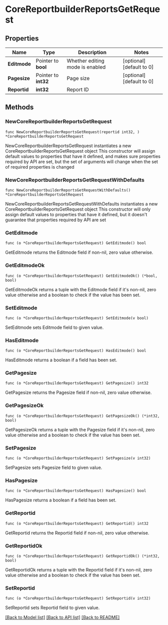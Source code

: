 # CoreReportbuilderReportsGetRequest

## Properties

Name | Type | Description | Notes
------------ | ------------- | ------------- | -------------
**Editmode** | Pointer to **bool** | Whether editing mode is enabled | [optional] [default to 0]
**Pagesize** | Pointer to **int32** | Page size | [optional] [default to 0]
**Reportid** | **int32** | Report ID | 

## Methods

### NewCoreReportbuilderReportsGetRequest

`func NewCoreReportbuilderReportsGetRequest(reportid int32, ) *CoreReportbuilderReportsGetRequest`

NewCoreReportbuilderReportsGetRequest instantiates a new CoreReportbuilderReportsGetRequest object
This constructor will assign default values to properties that have it defined,
and makes sure properties required by API are set, but the set of arguments
will change when the set of required properties is changed

### NewCoreReportbuilderReportsGetRequestWithDefaults

`func NewCoreReportbuilderReportsGetRequestWithDefaults() *CoreReportbuilderReportsGetRequest`

NewCoreReportbuilderReportsGetRequestWithDefaults instantiates a new CoreReportbuilderReportsGetRequest object
This constructor will only assign default values to properties that have it defined,
but it doesn't guarantee that properties required by API are set

### GetEditmode

`func (o *CoreReportbuilderReportsGetRequest) GetEditmode() bool`

GetEditmode returns the Editmode field if non-nil, zero value otherwise.

### GetEditmodeOk

`func (o *CoreReportbuilderReportsGetRequest) GetEditmodeOk() (*bool, bool)`

GetEditmodeOk returns a tuple with the Editmode field if it's non-nil, zero value otherwise
and a boolean to check if the value has been set.

### SetEditmode

`func (o *CoreReportbuilderReportsGetRequest) SetEditmode(v bool)`

SetEditmode sets Editmode field to given value.

### HasEditmode

`func (o *CoreReportbuilderReportsGetRequest) HasEditmode() bool`

HasEditmode returns a boolean if a field has been set.

### GetPagesize

`func (o *CoreReportbuilderReportsGetRequest) GetPagesize() int32`

GetPagesize returns the Pagesize field if non-nil, zero value otherwise.

### GetPagesizeOk

`func (o *CoreReportbuilderReportsGetRequest) GetPagesizeOk() (*int32, bool)`

GetPagesizeOk returns a tuple with the Pagesize field if it's non-nil, zero value otherwise
and a boolean to check if the value has been set.

### SetPagesize

`func (o *CoreReportbuilderReportsGetRequest) SetPagesize(v int32)`

SetPagesize sets Pagesize field to given value.

### HasPagesize

`func (o *CoreReportbuilderReportsGetRequest) HasPagesize() bool`

HasPagesize returns a boolean if a field has been set.

### GetReportid

`func (o *CoreReportbuilderReportsGetRequest) GetReportid() int32`

GetReportid returns the Reportid field if non-nil, zero value otherwise.

### GetReportidOk

`func (o *CoreReportbuilderReportsGetRequest) GetReportidOk() (*int32, bool)`

GetReportidOk returns a tuple with the Reportid field if it's non-nil, zero value otherwise
and a boolean to check if the value has been set.

### SetReportid

`func (o *CoreReportbuilderReportsGetRequest) SetReportid(v int32)`

SetReportid sets Reportid field to given value.



[[Back to Model list]](../README.md#documentation-for-models) [[Back to API list]](../README.md#documentation-for-api-endpoints) [[Back to README]](../README.md)


